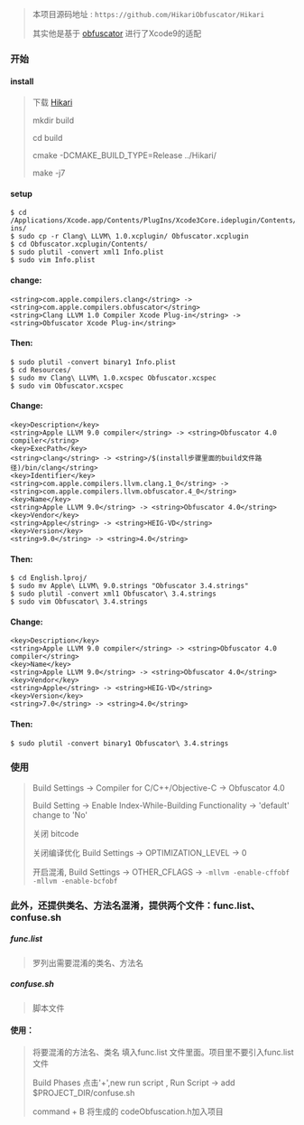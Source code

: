 > 本项目源码地址 : `https://github.com/HikariObfuscator/Hikari`
>
> 其实他是基于 [obfuscator](https://github.com/obfuscator-llvm/obfuscator) 进行了Xcode9的适配

### 开始

#### install

> 下载 [Hikari](http://7xunik.com1.z0.glb.clouddn.com/Hikari.zip)
>
> mkdir build
>
> cd build
>
> cmake -DCMAKE_BUILD_TYPE=Release ../Hikari/
>
> make -j7

#### setup

```
$ cd /Applications/Xcode.app/Contents/PlugIns/Xcode3Core.ideplugin/Contents/SharedSupport/Developer/Library/Xcode/Plug-ins/
$ sudo cp -r Clang\ LLVM\ 1.0.xcplugin/ Obfuscator.xcplugin
$ cd Obfuscator.xcplugin/Contents/
$ sudo plutil -convert xml1 Info.plist
$ sudo vim Info.plist

```
#### change:

```
<string>com.apple.compilers.clang</string> -> <string>com.apple.compilers.obfuscator</string>
<string>Clang LLVM 1.0 Compiler Xcode Plug-in</string> -> <string>Obfuscator Xcode Plug-in</string>
```

#### Then:

```
$ sudo plutil -convert binary1 Info.plist
$ cd Resources/
$ sudo mv Clang\ LLVM\ 1.0.xcspec Obfuscator.xcspec
$ sudo vim Obfuscator.xcspec
```

#### Change:

```
<key>Description</key>
<string>Apple LLVM 9.0 compiler</string> -> <string>Obfuscator 4.0 compiler</string>
<key>ExecPath</key>
<string>clang</string> -> <string>/$(install步骤里面的build文件路径)/bin/clang</string>
<key>Identifier</key>
<string>com.apple.compilers.llvm.clang.1_0</string> -> <string>com.apple.compilers.llvm.obfuscator.4_0</string>
<key>Name</key>
<string>Apple LLVM 9.0</string> -> <string>Obfuscator 4.0</string>
<key>Vendor</key>
<string>Apple</string> -> <string>HEIG-VD</string>
<key>Version</key>
<string>9.0</string> -> <string>4.0</string>
```

#### Then:

```
$ cd English.lproj/
$ sudo mv Apple\ LLVM\ 9.0.strings "Obfuscator 3.4.strings"
$ sudo plutil -convert xml1 Obfuscator\ 3.4.strings
$ sudo vim Obfuscator\ 3.4.strings
```

#### Change:

```
<key>Description</key>
<string>Apple LLVM 9.0 compiler</string> -> <string>Obfuscator 4.0 compiler</string>
<key>Name</key>
<string>Apple LLVM 9.0</string> -> <string>Obfuscator 4.0</string>
<key>Vendor</key>
<string>Apple</string> -> <string>HEIG-VD</string>
<key>Version</key>
<string>7.0</string> -> <string>4.0</string>
```

#### Then:

```
$ sudo plutil -convert binary1 Obfuscator\ 3.4.strings
```

### 使用
> Build Settings -> Compiler for C/C++/Objective-C -> Obfuscator 4.0
>
> Build Setting -> Enable Index-While-Building Functionality ->  'default' change to 'No'
>
> 关闭 bitcode
>
> 关闭编译优化 Build Settings -> OPTIMIZATION_LEVEL -> 0
>
> 开启混淆, Build Settings -> OTHER_CFLAGS -> `-mllvm -enable-cffobf` `-mllvm -enable-bcfobf`


### 此外，还提供类名、方法名混淆，提供两个文件：func.list、confuse.sh
##### func.list 
> 罗列出需要混淆的类名、方法名
##### confuse.sh
> 脚本文件

#### 使用：
> 将要混淆的方法名、类名 填入func.list 文件里面。项目里不要引入func.list文件
>
> Build Phases 点击'+',new run script , Run Script -> add $PROJECT_DIR/confuse.sh
>
> command + B 将生成的 codeObfuscation.h加入项目

